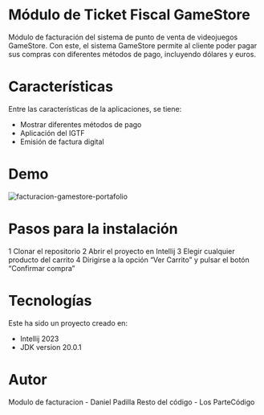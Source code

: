 # Módulo de Ticket Fiscal GameStore

Módulo de facturación del sistema de punto de venta de videojuegos GameStore. Con este, el sistema GameStore permite al cliente poder pagar sus compras con diferentes métodos de pago, incluyendo dólares y euros. 

# Características
Entre las características de la aplicaciones, se tiene:

* Mostrar diferentes métodos de pago
* Aplicación del IGTF
* Emisión de factura digital

# Demo
![facturacion-gamestore-portafolio](https://github.com/user-attachments/assets/e42a80fd-3d7e-491e-bd84-4a72b0920f19)


# Pasos para la instalación
1 Clonar el repositorio
2 Abrir el proyecto en Intellij
3 Elegir cualquier producto del carrito
4 Dirigirse a la opción “Ver Carrito” y pulsar el botón “Confirmar compra”

# Tecnologías
Este ha sido un proyecto creado en:
 * Intellij 2023
 * JDK version 20.0.1

# Autor
Modulo de facturacion -  Daniel Padilla
Resto del código - Los ParteCódigo
